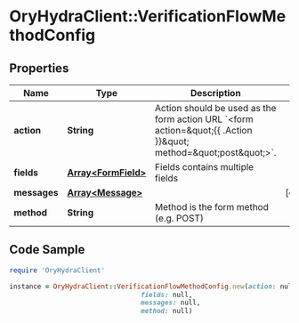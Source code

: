 # OryHydraClient::VerificationFlowMethodConfig

## Properties

Name | Type | Description | Notes
------------ | ------------- | ------------- | -------------
**action** | **String** | Action should be used as the form action URL &#x60;&lt;form action&#x3D;\&quot;{{ .Action }}\&quot; method&#x3D;\&quot;post\&quot;&gt;&#x60;. | 
**fields** | [**Array&lt;FormField&gt;**](FormField.md) | Fields contains multiple fields | 
**messages** | [**Array&lt;Message&gt;**](Message.md) |  | [optional] 
**method** | **String** | Method is the form method (e.g. POST) | 

## Code Sample

```ruby
require 'OryHydraClient'

instance = OryHydraClient::VerificationFlowMethodConfig.new(action: null,
                                 fields: null,
                                 messages: null,
                                 method: null)
```


